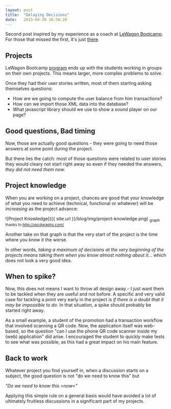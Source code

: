```yaml
---
layout: post
title:  "Delaying Decisions"
date:   2015-04-30 16:58:20
---
```


Second post inspired by my experience as a coach at [LeWagon Bootcamp](http://lewagon.org/program). For those that missed the first, it's just [there](http://vanakenm.github.io/blog/2015/04/14/10-percent-working.html).

## Projects

LeWagon Bootcamp [program](http://lewagon.org/program) ends up with the students working in groups on their own projects. This means larger, more complex problems to solve.

Once they had their user stories written, most of them starting asking themselves questions:

* How are we going to compute the user balance from him transactions?
* How can we import those XML data into the database?
* What javascript library should we use to show a sound player on our page?

## Good questions, Bad timing

Now, those are actually good questions - they were going to need those answers at some point during the project.

But there lies the catch: most of those questions were related to user stories they would cleary not start right away so even if they needed the answers, *they did not need them now*.

## Project knowledge

When you are working on a project, chances are good that your knowledge of what you need to achieve (technical, functional or whatever) will be *increasing* as the project advance:

![Project Knowledge]({{ site.url }}/blog/img/project-knowledge.png)
<sub class="pull-right">graph thanks to http://xkcdgraphs.com/</sub>

Another take on that graph is that the very start of the project is the time where you know it the worse.

In other words, *taking a maximum of decisions at the very beginning of the projects means taking them when you know almost nothing about it*... which does not look a very good idea.

## When to spike?

Now, this does not means I want to throw all design away - I just want them to be tackled when they are useful and not before. A specific and very valid case for tackling a point very early in the project is *if there is a doubt that it may be impossible to do*. In that situation, a spike should probably be started right away.

As a small example, a student of the promotion had a transaction workflow that involved scanning a QR code. Now, the application itself was web-based, so the question "can I use the phone QR code scanner inside my (web) application" did arise. I encouraged the student to quickly make tests to see what was possible, as this had a great impact on his main feature.

## Back to work

Whatever project you find yourself in, when a discussion starts on a subject, the good question is not "do we need to know this" but

*"Do we need to know this >now<"*

Applying this simple rule on a general basis would have avoided a lot of ultimately fruitless discussions in a significant part of my projects.


